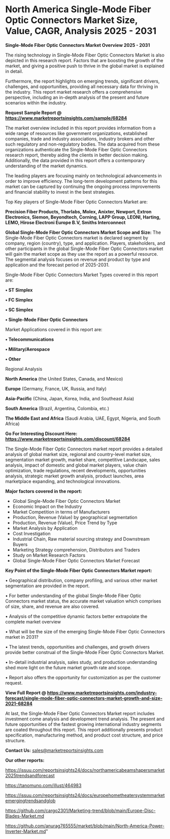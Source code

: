  # North America Single-Mode Fiber Optic Connectors Market Size, Value, CAGR, Analysis 2025 - 2031

<Strong> Single-Mode Fiber Optic Connectors Market Overview 2025 - 2031</strong>

The rising technology in Single-Mode Fiber Optic Connectors Market is also depicted in this research report. Factors that are boosting the growth of the market, and giving a positive push to thrive in the global market is explained in detail.

Furthermore, the report highlights on emerging trends, significant drivers, challenges, and opportunities, providing all necessary data for thriving in the industry. This report market research offers a comprehensive perspective, including an in-depth analysis of the present and future scenarios within the industry.

<strong>Request Sample Report @ <a href=https://www.marketreportsinsights.com/sample/68284>https://www.marketreportsinsights.com/sample/68284</a></strong>

The market overview included in this report provides information from a wide range of resources like government organizations, established companies, trade and industry associations, industry brokers and other such regulatory and non-regulatory bodies. The data acquired from these organizations authenticate the Single-Mode Fiber Optic Connectors research report, thereby aiding the clients in better decision making. Additionally, the data provided in this report offers a contemporary understanding of the market dynamics.

The leading players are focusing mainly on technological advancements in order to improve efficiency. The long-term development patterns for this market can be captured by continuing the ongoing process improvements and financial stability to invest in the best strategies.

Top Key players of Single-Mode Fiber Optic Connectors Market are:

<strong>Precision Fiber Products, Thorlabs, Molex, Anixter, Newport, Extron Electronics, Siemon, Beyondtech, Corning, LAPP Group, LEONI, Harting, LEMO, Hirose Electroni Europe B.V, Smiths Interconnect</strong>

<strong><b>Global Single-Mode Fiber Optic Connectors Market Scope and Size:</b></strong>
The Single-Mode Fiber Optic Connectors market is declared segment by company, region (country), type, and application. Players, stakeholders, and other participants in the global Single-Mode Fiber Optic Connectors market will gain the market scope as they use the report as a powerful resource. The segmental analysis focuses on revenue and product by type and application and the forecast period of 2025-2031.

Single-Mode Fiber Optic Connectors Market Types covered in this report are:

<strong>• ST Simplex

• FC Simplex

• SC Simplex

• Single-Mode Fiber Optic Connectors</strong>

Market Applications covered in this report are:

<strong>• Telecommunications

• Military/Aerospace

• Other</strong> 

Regional Analysis

<strong>North America</strong> (the United States, Canada, and Mexico)

<strong>Europe</strong> (Germany, France, UK, Russia, and Italy)

<strong>Asia-Pacific</strong> (China, Japan, Korea, India, and Southeast Asia)

<strong>South America</strong> (Brazil, Argentina, Colombia, etc.)

<strong>The Middle East and Africa</strong> (Saudi Arabia, UAE, Egypt, Nigeria, and South Africa)

<strong>Go For Interesting Discount Here: <a href=https://www.marketreportsinsights.com/discount/68284>https://www.marketreportsinsights.com/discount/68284</a></strong>

The Single-Mode Fiber Optic Connectors market report provides a detailed analysis of global market size, regional and country-level market size, segmentation market growth, market share, competitive Landscape, sales analysis, impact of domestic and global market players, value chain optimization, trade regulations, recent developments, opportunities analysis, strategic market growth analysis, product launches, area marketplace expanding, and technological innovations.

<strong><b>Major factors covered in the report:</b></strong>
<ul>
  <li>Global Single-Mode Fiber Optic Connectors Market </li>
  <li>Economic Impact on the Industry</li>
  <li>Market Competition in terms of Manufacturers</li>
  <li>Production, Revenue (Value) by geographical segmentation</li>
  <li>Production, Revenue (Value), Price Trend by Type</li>
  <li>Market Analysis by Application</li>
  <li>Cost Investigation</li>
  <li>Industrial Chain, Raw material sourcing strategy and Downstream Buyers</li>
  <li>Marketing Strategy comprehension, Distributors and Traders</li>
  <li>Study on Market Research Factors</li>
  <li>Global Single-Mode Fiber Optic Connectors Market Forecast</li>
</ul>

<strong><b>Key Point of the Single-Mode Fiber Optic Connectors Market report:</b></strong>

• Geographical distribution, company profiling, and various other market segmentation are provided in the report.

• For better understanding of the global Single-Mode Fiber Optic Connectors market status, the accurate market valuation which comprises of size, share, and revenue are also covered.

• Analysis of the competitive dynamic factors better extrapolate the complete market overview

• What will be the size of the emerging Single-Mode Fiber Optic Connectors market in 2031?

• The latest trends, opportunities and challenges, and growth drivers provide better construal of the Single-Mode Fiber Optic Connectors Market.

• In-detail industrial analysis, sales study, and production understanding shed more light on the future market growth rate and scope.

• Report also offers the opportunity for customization as per the customer request.

<strong><b>View Full Report @ <a href=https://www.marketreportsinsights.com/industry-forecast/single-mode-fiber-optic-connectors-market-growth-and-size-2021-68284>https://www.marketreportsinsights.com/industry-forecast/single-mode-fiber-optic-connectors-market-growth-and-size-2021-68284</a></b></strong>


At last, the Single-Mode Fiber Optic Connectors Market report includes investment come analysis and development trend analysis. The present and future opportunities of the fastest growing international industry segments are coated throughout this report. This report additionally presents product specification, manufacturing method, and product cost structure, and price structure.

<strong>Contact Us:</strong>
sales@marketreportsinsights.com

<strong>Our other reports:</strong>

<a href=https://issuu.com/reportsinsights24/docs/northamericabeamshapersmarket2025trendsandforecast>https://issuu.com/reportsinsights24/docs/northamericabeamshapersmarket2025trendsandforecast</a>

<a href=https://tanomuno.com/illust/464983>https://tanomuno.com/illust/464983</a>

<a href=https://issuu.com/reportsinsights24/docs/europehometheatersystemmarketemergingtrendsandglob>https://issuu.com/reportsinsights24/docs/europehometheatersystemmarketemergingtrendsandglob</a>

<a href=https://github.com/cargo2301/Marketing-trend/blob/main/Europe-Disc-Blades-Market.md>https://github.com/cargo2301/Marketing-trend/blob/main/Europe-Disc-Blades-Market.md</a>

<a href=https://github.com/anurag765555/market/blob/main/North-America-Power-Inverter-Market.md>https://github.com/anurag765555/market/blob/main/North-America-Power-Inverter-Market.md</a>"
